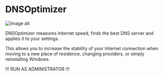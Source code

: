 # DNSOptimizer

![Image alt](https://github.com/antondevya9/DNSOptimizer/main/logo.png)


DNSOptimizer measures Internet speed, finds the best DNS server and applies it to your settings. 

This allows you to increase the stability of your Internet connection when moving to a new place of residence, changing providers, or simply reinstalling Windows. 

!!! RUN AS ADMINISTRATOR !!!
